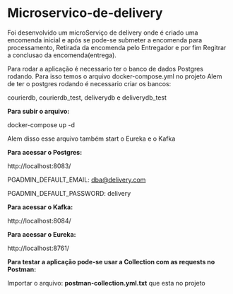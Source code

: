 # Microservico-de-delivery

Foi desenvolvido um microServiço de delivery onde é criado uma encomenda inicial e após se pode-se submeter a encomenda para processamento, Retirada da encomenda pelo Entregador e por fim Regitrar a conclusao da encomenda(entrega).


Para rodar a aplicação é necessario ter o banco de dados Postgres rodando. Para isso temos o arquivo docker-compose.yml no projeto
Alem de ter o postgres rodando é necessario criar os bancos:

courierdb, courierdb_test, deliverydb e deliverydb_test

**Para subir o arquivo:**

docker-compose up -d



Alem disso esse arquivo também start o Eureka e o Kafka


**Para acessar o Postgres:**

http://localhost:8083/

PGADMIN_DEFAULT_EMAIL: dba@delivery.com

PGADMIN_DEFAULT_PASSWORD: delivery


**Para acessar o Kafka:**

http://localhost:8084/


**Para acessar o Eureka:**

http://localhost:8761/




**Para testar a aplicação pode-se usar a Collection com as requests no Postman:**

Importar o arquivo: **postman-collection.yml.txt** que esta no projeto 
